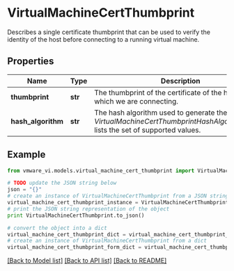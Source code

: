 # VirtualMachineCertThumbprint

Describes a single certificate thumbprint that can be used to verify the identity of the host before connecting to a running virtual machine. 

## Properties
Name | Type | Description | Notes
------------ | ------------- | ------------- | -------------
**thumbprint** | **str** | The thumbprint of the certificate of the host to which we are connecting.  | 
**hash_algorithm** | **str** | The hash algorithm used to generate the thumbprint.  *VirtualMachineCertThumbprintHashAlgorithm_enum* lists the set of supported values.  | [optional] 

## Example

```python
from vmware_vi.models.virtual_machine_cert_thumbprint import VirtualMachineCertThumbprint

# TODO update the JSON string below
json = "{}"
# create an instance of VirtualMachineCertThumbprint from a JSON string
virtual_machine_cert_thumbprint_instance = VirtualMachineCertThumbprint.from_json(json)
# print the JSON string representation of the object
print VirtualMachineCertThumbprint.to_json()

# convert the object into a dict
virtual_machine_cert_thumbprint_dict = virtual_machine_cert_thumbprint_instance.to_dict()
# create an instance of VirtualMachineCertThumbprint from a dict
virtual_machine_cert_thumbprint_form_dict = virtual_machine_cert_thumbprint.from_dict(virtual_machine_cert_thumbprint_dict)
```
[[Back to Model list]](../README.md#documentation-for-models) [[Back to API list]](../README.md#documentation-for-api-endpoints) [[Back to README]](../README.md)


